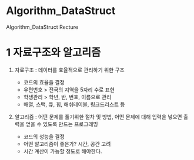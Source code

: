 # Algorithm_DataStruct
Algorithm_DataStruct Recture

1 자료구조와 알고리즘
===========
1. 자료구조 : 데이터를 효율적으로 관리하기 위한 구조
    * 코드의 효율을 결정
    * 우편번호 > 전국의 지역을 5자리 수로 표현
    * 학생관리 > 학년, 반, 번호, 이름으로 관리
    * 배열, 스택, 큐, 힙, 해쉬테이블, 링크드리스트 등

2. 알고리즘 : 어떤 문제를 풀기위한 절차 및 방법, 어떤 문제에 대해 입력을 넣으면 출력을 얻을 수 있도록 만드는 프로그래밍
    * 코드의 성능을 결정
    * 어떤 알고리즘이 좋은가? 시간, 공간 고려
    * 시간 계산이 가능할 정도로 해야한다.
